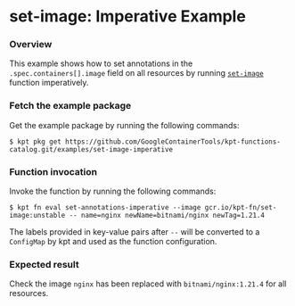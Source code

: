 # set-image: Imperative Example

### Overview

This example shows how to set annotations in the `.spec.containers[].image`
field on all resources by running [`set-image`] function imperatively.

### Fetch the example package

Get the example package by running the following commands:

```shell
$ kpt pkg get https://github.com/GoogleContainerTools/kpt-functions-catalog.git/examples/set-image-imperative
```

### Function invocation

Invoke the function by running the following commands:

```shell
$ kpt fn eval set-annotations-imperative --image gcr.io/kpt-fn/set-image:unstable -- name=nginx newName=bitnami/nginx newTag=1.21.4
```

The labels provided in key-value pairs after `--` will be converted to a
`ConfigMap` by kpt and used as the function configuration.

### Expected result

Check the image `nginx` has been replaced with `bitnami/nginx:1.21.4` for all resources.

[`set-image`]: https://catalog.kpt.dev/set-image/v0.1/
